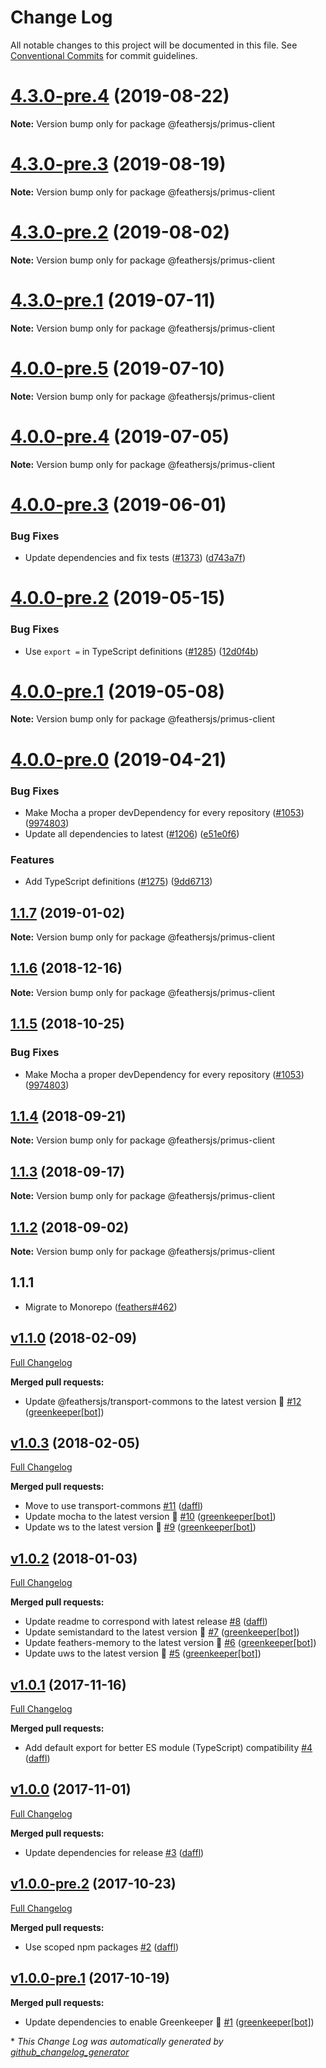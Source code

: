# Change Log

All notable changes to this project will be documented in this file.
See [Conventional Commits](https://conventionalcommits.org) for commit guidelines.

# [4.3.0-pre.4](https://github.com/feathersjs/feathers/compare/v4.3.0-pre.3...v4.3.0-pre.4) (2019-08-22)

**Note:** Version bump only for package @feathersjs/primus-client





# [4.3.0-pre.3](https://github.com/feathersjs/feathers/compare/v4.3.0-pre.2...v4.3.0-pre.3) (2019-08-19)

**Note:** Version bump only for package @feathersjs/primus-client





# [4.3.0-pre.2](https://github.com/feathersjs/feathers/compare/v4.3.0-pre.1...v4.3.0-pre.2) (2019-08-02)

**Note:** Version bump only for package @feathersjs/primus-client





# [4.3.0-pre.1](https://github.com/feathersjs/feathers/compare/v4.0.0-pre.5...v4.3.0-pre.1) (2019-07-11)

**Note:** Version bump only for package @feathersjs/primus-client





# [4.0.0-pre.5](https://github.com/feathersjs/feathers/compare/v4.0.0-pre.4...v4.0.0-pre.5) (2019-07-10)

**Note:** Version bump only for package @feathersjs/primus-client





# [4.0.0-pre.4](https://github.com/feathersjs/feathers/compare/v4.0.0-pre.3...v4.0.0-pre.4) (2019-07-05)

**Note:** Version bump only for package @feathersjs/primus-client





# [4.0.0-pre.3](https://github.com/feathersjs/feathers/compare/v4.0.0-pre.2...v4.0.0-pre.3) (2019-06-01)


### Bug Fixes

* Update dependencies and fix tests ([#1373](https://github.com/feathersjs/feathers/issues/1373)) ([d743a7f](https://github.com/feathersjs/feathers/commit/d743a7f))





# [4.0.0-pre.2](https://github.com/feathersjs/feathers/compare/v4.0.0-pre.1...v4.0.0-pre.2) (2019-05-15)


### Bug Fixes

* Use `export =` in TypeScript definitions ([#1285](https://github.com/feathersjs/feathers/issues/1285)) ([12d0f4b](https://github.com/feathersjs/feathers/commit/12d0f4b))





# [4.0.0-pre.1](https://github.com/feathersjs/feathers/compare/v4.0.0-pre.0...v4.0.0-pre.1) (2019-05-08)

**Note:** Version bump only for package @feathersjs/primus-client





# [4.0.0-pre.0](https://github.com/feathersjs/feathers/compare/v3.2.0-pre.1...v4.0.0-pre.0) (2019-04-21)


### Bug Fixes

* Make Mocha a proper devDependency for every repository ([#1053](https://github.com/feathersjs/feathers/issues/1053)) ([9974803](https://github.com/feathersjs/feathers/commit/9974803))
* Update all dependencies to latest ([#1206](https://github.com/feathersjs/feathers/issues/1206)) ([e51e0f6](https://github.com/feathersjs/feathers/commit/e51e0f6))


### Features

* Add TypeScript definitions ([#1275](https://github.com/feathersjs/feathers/issues/1275)) ([9dd6713](https://github.com/feathersjs/feathers/commit/9dd6713))





## [1.1.7](https://github.com/feathersjs/feathers/compare/@feathersjs/primus-client@1.1.6...@feathersjs/primus-client@1.1.7) (2019-01-02)

**Note:** Version bump only for package @feathersjs/primus-client





<a name="1.1.6"></a>
## [1.1.6](https://github.com/feathersjs/feathers/compare/@feathersjs/primus-client@1.1.5...@feathersjs/primus-client@1.1.6) (2018-12-16)

**Note:** Version bump only for package @feathersjs/primus-client





<a name="1.1.5"></a>
## [1.1.5](https://github.com/feathersjs/feathers/compare/@feathersjs/primus-client@1.1.4...@feathersjs/primus-client@1.1.5) (2018-10-25)


### Bug Fixes

* Make Mocha a proper devDependency for every repository ([#1053](https://github.com/feathersjs/feathers/issues/1053)) ([9974803](https://github.com/feathersjs/feathers/commit/9974803))





<a name="1.1.4"></a>
## [1.1.4](https://github.com/feathersjs/feathers/compare/@feathersjs/primus-client@1.1.3...@feathersjs/primus-client@1.1.4) (2018-09-21)

**Note:** Version bump only for package @feathersjs/primus-client





<a name="1.1.3"></a>
## [1.1.3](https://github.com/feathersjs/feathers/compare/@feathersjs/primus-client@1.1.2...@feathersjs/primus-client@1.1.3) (2018-09-17)

**Note:** Version bump only for package @feathersjs/primus-client





<a name="1.1.2"></a>
## [1.1.2](https://github.com/feathersjs/feathers/compare/@feathersjs/primus-client@1.1.1...@feathersjs/primus-client@1.1.2) (2018-09-02)

**Note:** Version bump only for package @feathersjs/primus-client

<a name="1.1.1"></a>
## 1.1.1

- Migrate to Monorepo ([feathers#462](https://github.com/feathersjs/feathers/issues/462))

## [v1.1.0](https://github.com/feathersjs/primus-client/tree/v1.1.0) (2018-02-09)
[Full Changelog](https://github.com/feathersjs/primus-client/compare/v1.0.3...v1.1.0)

**Merged pull requests:**

- Update @feathersjs/transport-commons to the latest version 🚀 [\#12](https://github.com/feathersjs/primus-client/pull/12) ([greenkeeper[bot]](https://github.com/apps/greenkeeper))

## [v1.0.3](https://github.com/feathersjs/primus-client/tree/v1.0.3) (2018-02-05)
[Full Changelog](https://github.com/feathersjs/primus-client/compare/v1.0.2...v1.0.3)

**Merged pull requests:**

- Move to use transport-commons [\#11](https://github.com/feathersjs/primus-client/pull/11) ([daffl](https://github.com/daffl))
- Update mocha to the latest version 🚀 [\#10](https://github.com/feathersjs/primus-client/pull/10) ([greenkeeper[bot]](https://github.com/apps/greenkeeper))
- Update ws to the latest version 🚀 [\#9](https://github.com/feathersjs/primus-client/pull/9) ([greenkeeper[bot]](https://github.com/apps/greenkeeper))

## [v1.0.2](https://github.com/feathersjs/primus-client/tree/v1.0.2) (2018-01-03)
[Full Changelog](https://github.com/feathersjs/primus-client/compare/v1.0.1...v1.0.2)

**Merged pull requests:**

- Update readme to correspond with latest release  [\#8](https://github.com/feathersjs/primus-client/pull/8) ([daffl](https://github.com/daffl))
- Update semistandard to the latest version 🚀 [\#7](https://github.com/feathersjs/primus-client/pull/7) ([greenkeeper[bot]](https://github.com/apps/greenkeeper))
- Update feathers-memory to the latest version 🚀 [\#6](https://github.com/feathersjs/primus-client/pull/6) ([greenkeeper[bot]](https://github.com/apps/greenkeeper))
- Update uws to the latest version 🚀 [\#5](https://github.com/feathersjs/primus-client/pull/5) ([greenkeeper[bot]](https://github.com/apps/greenkeeper))

## [v1.0.1](https://github.com/feathersjs/primus-client/tree/v1.0.1) (2017-11-16)
[Full Changelog](https://github.com/feathersjs/primus-client/compare/v1.0.0...v1.0.1)

**Merged pull requests:**

- Add default export for better ES module \(TypeScript\) compatibility [\#4](https://github.com/feathersjs/primus-client/pull/4) ([daffl](https://github.com/daffl))

## [v1.0.0](https://github.com/feathersjs/primus-client/tree/v1.0.0) (2017-11-01)
[Full Changelog](https://github.com/feathersjs/primus-client/compare/v1.0.0-pre.2...v1.0.0)

**Merged pull requests:**

- Update dependencies for release [\#3](https://github.com/feathersjs/primus-client/pull/3) ([daffl](https://github.com/daffl))

## [v1.0.0-pre.2](https://github.com/feathersjs/primus-client/tree/v1.0.0-pre.2) (2017-10-23)
[Full Changelog](https://github.com/feathersjs/primus-client/compare/v1.0.0-pre.1...v1.0.0-pre.2)

**Merged pull requests:**

- Use scoped npm packages [\#2](https://github.com/feathersjs/primus-client/pull/2) ([daffl](https://github.com/daffl))

## [v1.0.0-pre.1](https://github.com/feathersjs/primus-client/tree/v1.0.0-pre.1) (2017-10-19)
**Merged pull requests:**

- Update dependencies to enable Greenkeeper 🌴 [\#1](https://github.com/feathersjs/primus-client/pull/1) ([greenkeeper[bot]](https://github.com/apps/greenkeeper))



\* *This Change Log was automatically generated by [github_changelog_generator](https://github.com/skywinder/Github-Changelog-Generator)*

